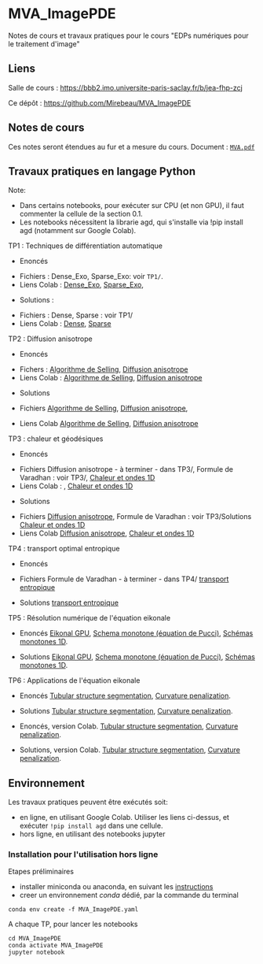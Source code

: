 # MVA_ImagePDE

Notes de cours et travaux pratiques pour le cours "EDPs numériques pour le traitement d'image"

## Liens

Salle de cours : https://bbb2.imo.universite-paris-saclay.fr/b/jea-fhp-zcj

Ce dépôt : https://github.com/Mirebeau/MVA_ImagePDE

## Notes de cours

Ces notes seront étendues au fur et a mesure du cours.
Document : [`MVA.pdf`](MVA.pdf)

## Travaux pratiques en langage Python

Note: 
 - Dans certains notebooks, pour exécuter sur CPU (et non GPU), il faut commenter la cellule de la section 0.1.
 - Les notebooks nécessitent la librarie agd, qui s'installe via !pip install agd (notamment sur Google Colab).

<!---
	Générer un lien Colab
	https://colab.research.google.com/notebook#fileId= (insérer identifiant) &offline=true&sandboxMode=true
--->

TP1 : Techniques de différentiation automatique
* Enoncés  
 - Fichiers : Dense_Exo, Sparse_Exo: voir `TP1/`.
 - Liens Colab :
  [Dense_Exo](https://colab.research.google.com/notebook#fileId=1tqdZvmZFA_1lg6gj6q0U5l-Ez7qIeWo8&offline=true&sandboxMode=true),
  [Sparse_Exo](https://colab.research.google.com/notebook#fileId=1ohjV4fXNs5NcrUS3XeFtIHOGYBx8GCMM&offline=true&sandboxMode=true),

* Solutions :
 - Fichiers : Dense, Sparse : voir TP1/
 - Liens Colab :
  [Dense](https://colab.research.google.com/notebook#fileId=1cF26zZz8LAbrL7gbbWEtyYdBtlTSBwVL&offline=true&sandboxMode=true),
  [Sparse](https://colab.research.google.com/notebook#fileId=1tifdb1jjVJP9TCUpVWYghiXgOEhbAaHI&offline=true&sandboxMode=true)

TP2 : Diffusion anisotrope

* Enoncés 
 - Fichers : 
 [Algorithme de Selling](https://drive.google.com/file/d/1adPejCBWfUmBnn8A_3XaW0W_PuAZI9MU/view?usp=sharing),
 [Diffusion anisotrope](https://drive.google.com/file/d/1CY3v6gyhRVgPbsuzwfgt-kGfXzEMZWWL/view?usp=sharing)
 - Liens Colab : 
 [Algorithme de Selling](https://colab.research.google.com/notebook#fileId=1adPejCBWfUmBnn8A_3XaW0W_PuAZI9MU&offline=true&sandboxMode=true),
 [Diffusion anisotrope](https://colab.research.google.com/notebook#fileId=1CY3v6gyhRVgPbsuzwfgt-kGfXzEMZWWL&offline=true&sandboxMode=true)

* Solutions
 - Fichiers 
 [Algorithme de Selling](https://drive.google.com/open?id=1dMHXDYJoQBI_EtvQTcR15pbJaiP03S0p),
 [Diffusion anisotrope](https://drive.google.com/open?id=1u6_XthpxwycWYIusJoP26x37n2Fvbevh),

 - Liens Colab
 [Algorithme de Selling](https://colab.research.google.com/notebook#fileId=1dMHXDYJoQBI_EtvQTcR15pbJaiP03S0p&offline=true&sandboxMode=true),
 [Diffusion anisotrope](https://colab.research.google.com/notebook#fileId=1u6_XthpxwycWYIusJoP26x37n2Fvbevh&offline=true&sandboxMode=true)

TP3 : chaleur et géodésiques

* Enoncés
 - Fichiers
 Diffusion anisotrope - à terminer - dans TP3/,
 Formule de Varadhan : voir TP3/,
 [Chaleur et ondes 1D](https://drive.google.com/file/d/10s3kP6pAzZTf0DspG3M5j-Pfmu5M6wKc/view?usp=sharing)
 - Liens Colab : 
 ,
 [Chaleur et ondes 1D](https://colab.research.google.com/notebook#fileId=10s3kP6pAzZTf0DspG3M5j-Pfmu5M6wKc&offline=true&sandboxMode=true)

* Solutions
 - Fichiers 
  [Diffusion anisotrope](https://drive.google.com/open?id=1u6_XthpxwycWYIusJoP26x37n2Fvbevh),
  Formule de Varadhan : voir TP3/Solutions
  [Chaleur et ondes 1D](https://drive.google.com/open?id=12fuUVP1BHfJhWOupAL4wLADSf9VYPyjM)
 - Liens Colab
 [Diffusion anisotrope](https://colab.research.google.com/notebook#fileId=1u6_XthpxwycWYIusJoP26x37n2Fvbevh&offline=true&sandboxMode=true),
 [Chaleur et ondes 1D](https://colab.research.google.com/notebook#fileId=12fuUVP1BHfJhWOupAL4wLADSf9VYPyjM&offline=true&sandboxMode=true)

TP4 : transport optimal entropique

* Enoncés
- Fichiers
 Formule de Varadhan - à terminer - dans TP4/
 [transport entropique](https://www.dropbox.com/s/xiwt6y76vkf0ypr/Sinkhorn_Exo.ipynb?dl=0)

* Solutions
 [transport entropique](https://www.dropbox.com/s/a150x3ib3zd3gx4/Sinkhorn.ipynb?dl=0)

TP5 : Résolution numérique de l'équation eikonale
* Enoncés
[Eikonal GPU](https://colab.research.google.com/notebook#fileId=182TnSY0Glaabm-LLuoooScIVQNIcuT4n&offline=true&sandboxMode=true),
[Schema monotone (équation de Pucci)](https://www.dropbox.com/s/i80w95ozagihych/nonlinearmonotonesecond2d_exo.ipynb),
[Schémas monotones 1D](https://www.dropbox.com/s/nakbw8pgfcl7uqs/MonotoneSchemes1D_Exo.ipynb?dl=0).

* Solutions
[Eikonal GPU](https://colab.research.google.com/notebook#fileId=1Y7mJ3SdD3GRm0QCtV1bRgHShzBzeLk-j&offline=true&sandboxMode=true),
[Schema monotone (équation de Pucci)](https://www.dropbox.com/s/ta2g5it36yapyc1/nonlinearmonotonesecond2d.ipynb?dl=0),
[Schémas monotones 1D](https://www.dropbox.com/s/xhbozst3le6qaqo/MonotoneSchemes1D.ipynb?dl=0).

TP6 : Applications de l'équation eikonale
* Enoncés [Tubular structure segmentation](https://www.dropbox.com/s/a5l4vh7ngk19mar/Tubular_Exo.ipynb?dl=0), 
[Curvature penalization](https://www.dropbox.com/s/z006km415quurrx/DeviationHorizontality_Exo.ipynb?dl=0).
* Solutions [Tubular structure segmentation](https://www.dropbox.com/s/dtzc3q2vjazyocc/Tubular.ipynb?dl=0), 
[Curvature penalization](https://www.dropbox.com/s/xt7stg05oqcnwk4/DeviationHorizontality.ipynb?dl=0).

* Enoncés, version Colab.
[Tubular structure segmentation](https://colab.research.google.com/1pLHYt0UocFeHbjOp5SkS7NvB6XT2ALgx&offline=true&sandboxMode=true),
[Curvature penalization](https://colab.research.google.com/notebook#fileId=1m1362Cskq8PVUbOZqMiUcYgez9IZHXqG&offline=true&sandboxMode=true).

* Solutions, version Colab.
[Tubular structure segmentation](https://colab.research.google.com/1AMLRDrNQVXLnOdsracx4ZSwPR7bgi3J9&offline=true&sandboxMode=true),
[Curvature penalization](https://colab.research.google.com/notebook#1x309yEmht-G8sy9dxJN2LGeOE4INdnmW&offline=true&sandboxMode=true).

## Environnement

Les travaux pratiques peuvent être exécutés soit:
- en ligne, en utilisant Google Colab. Utiliser les liens ci-dessus, et exécuter `!pip install agd` dans une cellule.
- hors ligne, en utilisant des notebooks jupyter

### Installation pour l'utilisation hors ligne

Etapes préliminaires
- installer miniconda ou anaconda, en suivant les [instructions](https://docs.conda.io/projects/conda/en/latest/user-guide/install/)
- creer un environnement *conda* dédié, par la commande du terminal
```
conda env create -f MVA_ImagePDE.yaml
```

A chaque TP, pour lancer les notebooks
```
cd MVA_ImagePDE
conda activate MVA_ImagePDE
jupyter notebook
```
